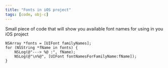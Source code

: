 ```yaml
---
title: "Fonts in iOS project"
tags: [code, obj-c]
---
```

Small piece of code that will show you available font names for using in you iOS project

``` objc
NSArray *fonts = [UIFont familyNames];for (NSString *fName in fonts) {    NSLog(@"---> %@ :", fName);    NSLog(@"\n%@", [UIFont fontNamesForFamilyName:fName]);}
```
